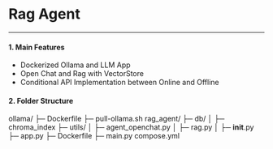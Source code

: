 # Rag Agent
---

#### 1. Main Features
- Dockerized Ollama and LLM App
- Open Chat and Rag with VectorStore
- Conditional API Implementation between Online and Offline 

#### 2. Folder Structure
ollama/
├─ Dockerfile
├─ pull-ollama.sh
rag_agent/
├─ db/
│  ├─ chroma_index
├─ utils/
│  ├─ agent_openchat.py
│  ├─ rag.py
│  ├─ __init__.py
├─ app.py
├─ Dockerfile
├─ main.py
compose.yml


